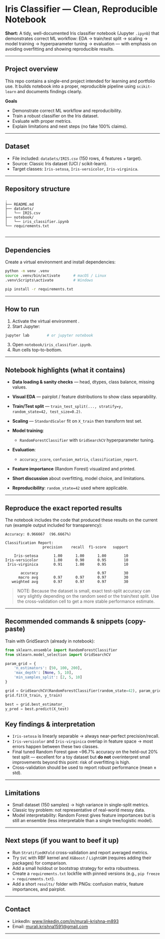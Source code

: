 # Iris Classifier — Clean, Reproducible Notebook

**Short:** A tidy, well-documented Iris classifier notebook (Jupyter `.ipynb`) that demonstrates correct ML workflow: EDA → train/test split → scaling → model training → hyperparameter tuning → evaluation — with emphasis on avoiding overfitting and showing reproducible results.

---

## Project overview

This repo contains a single-end project intended for learning and portfolio use. It builds notebook into a proper, reproducible pipeline using `scikit-learn` and documents findings clearly.

**Goals**

* Demonstrate correct ML workflow and reproducibility.
* Train a robust classifier on the Iris dataset.
* Evaluate with proper metrics.
* Explain limitations and next steps (no fake 100% claims).

---

## Dataset

* File included: `dataSets/IRIS.csv` (150 rows, 4 features + target).
* Source: Classic Iris dataset (UCI / scikit-learn).
* Target classes: `Iris-setosa`, `Iris-versicolor`, `Iris-virginica`.

---

## Repository structure 

```
.
├── README.md
├── dataSets/
│   └── IRIS.csv
├── notebook/
│   └── iris_classifier.ipynb
└── requirements.txt
 
```

---

## Dependencies

Create a virtual environment and install dependencies:

```bash
python -m venv .venv
source .venv/bin/activate      # macOS / Linux
.venv\Scripts\activate         # Windows

pip install -r requirements.txt
```

---

## How to run

1. Activate the virtual environment .
2. Start Jupyter:

```bash
jupyter lab        # or jupyter notebook
```

3. Open `notebook/iris_classifier.ipynb`.
4. Run cells top-to-bottom.

---

## Notebook highlights (what it contains)

* **Data loading & sanity checks** — head, dtypes, class balance, missing values.
* **Visual EDA** — pairplot / feature distributions to show class separability.
* **Train/Test split** — `train_test_split(..., stratify=y, random_state=42, test_size=0.2)`.
* **Scaling** — `StandardScaler` fit on `X_train` then transform test set.
* **Model training**:

  * `RandomForestClassifier` with `GridSearchCV` hyperparameter tuning.
* **Evaluation**:

  * `accuracy_score`, `confusion_matrix`, `classification_report`.
* **Feature importance** (Random Forest) visualized and printed.
* **Short discussion** about overfitting, model choice, and limitations.
* **Reproducibility**: `random_state=42` used where applicable.

---

## Reproduce the exact reported results

The notebook includes the code that produced these results on the current run (example output included for transparency):

```
Accuracy: 0.966667  (96.6667%)

Classification Report:
                 precision    recall  f1-score   support

    Iris-setosa       1.00      1.00      1.00        10
Iris-versicolor       1.00      0.90      0.95        10
 Iris-virginica       0.91      1.00      0.95        10

       accuracy                           0.97        30
      macro avg       0.97      0.97      0.97        30
   weighted avg       0.97      0.97      0.97        30
```

> NOTE: Because the dataset is small, exact test-split accuracy can vary slightly depending on the random seed or the train/test split. Use the cross-validation cell to get a more stable performance estimate.

---

## Recommended commands & snippets (copy-paste)

Train with GridSearch (already in notebook):

```python
from sklearn.ensemble import RandomForestClassifier
from sklearn.model_selection import GridSearchCV

param_grid = {
    'n_estimators': [50, 100, 200],
    'max_depth': [None, 5, 10],
    'min_samples_split': [2, 5, 10]
}

grid = GridSearchCV(RandomForestClassifier(random_state=42), param_grid, cv=5)
grid.fit(X_train, y_train)

best = grid.best_estimator_
y_pred = best.predict(X_test)
```


## Key findings & interpretation

* `Iris-setosa` is linearly separable → always near-perfect precision/recall.
* `Iris-versicolor` and `Iris-virginica` overlap in feature space → most errors happen between these two classes.
* Final tuned Random Forest gave \~96.7% accuracy on the held-out 20% test split — excellent for a toy dataset but **do not** overinterpret small improvements beyond this point: risk of overfitting is high.
* Cross-validation should be used to report robust performance (mean ± std).

---

## Limitations

* Small dataset (150 samples) → high variance in single-split metrics.
* Classic toy problem: not representative of real-world messy data.
* Model interpretability: Random Forest gives feature importances but is still an ensemble (less interpretable than a single tree/logistic model).

---

## Next steps (if you want to beef it up)

* Run `StratifiedKFold` cross-validation and report averaged metrics.
* Try `SVC` with RBF kernel and `XGBoost` / `LightGBM` (requires adding their packages) for comparison.
* Add a small holdout or bootstrap strategy for extra robustness.
* Create a `requirements.txt` lockfile with pinned versions (e.g., `pip freeze > requirements.txt`).
* Add a short `results/` folder with PNGs: confusion matrix, feature importances, and pairplot.

---


## Contact

* LinkedIn: www.linkedin.com/in/murali-krishna-m893
* Email: murali.krishna1591@gmail.com

---
